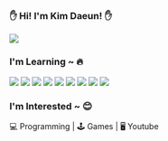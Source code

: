 ### ✋ Hi! I'm Kim Daeun! ✋

<img src="https://img.shields.io/badge/kde.ryan31@gmail.com-E34F26?style=flat&logo=Gmail&logoColor=white"/></a>

### I'm Learning ~ 🔥
<img src="https://img.shields.io/badge/HTML5-E34F26?style=flat&logo=HTML5&logoColor=white"/></a>
<img src="https://img.shields.io/badge/CSS3-1572B6?style=flat&logo=CSS3&logoColor=white"/></a>
<img src="https://img.shields.io/badge/JavaScript-F7DF1E?style=flat&logo=JavaScript&logoColor=white"/></a>
<img src="https://img.shields.io/badge/Node.js-339933?style=flat&logo=Node.js&logoColor=white"/></a>
<img src="https://img.shields.io/badge/React-61DAFB?style=flat&logo=React&logoColor=white"/></a>
<img src="https://img.shields.io/badge/Redux-764ABC?style=flat&logo=Redux&logoColor=white"/></a>
<img src="https://img.shields.io/badge/TypeScript-3178C6?style=flat&logo=TypeScript&logoColor=white"/></a>
<img src="https://img.shields.io/badge/MongoDB-47A248?style=flat&logo=MongoDB&logoColor=white"/></a>
<img src="https://img.shields.io/badge/Amazon AWS-232F3E?style=flat&logo=Amazon%20AWS&logoColor=white"/></a>

### I'm Interested ~ 😊
💻 Programming | 🕹 Games | 🖥 Youtube
